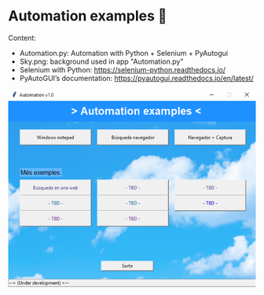 # Automation examples :robot:

Content:
* Automation.py: Automation with Python + Selenium + PyAutogui
* Sky.png: background used in app "Automation.py"
* Selenium with Python: https://selenium-python.readthedocs.io/
* PyAutoGUI’s documentation: https://pyautogui.readthedocs.io/en/latest/

![](/images/Automation.png)
